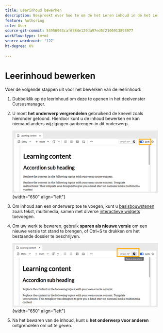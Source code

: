 ```yaml
---
title: Leerinhoud bewerken
description: Bespreekt over hoe te om de het Leren inhoud in de het Leren en inhoud van de Opleiding uit te geven
feature: Authoring
role: User
source-git-commit: 54956963caf6384e129da97ed0f2100913893977
workflow-type: tm+mt
source-wordcount: '127'
ht-degree: 0%

---
```


# Leerinhoud bewerken

Voer de volgende stappen uit voor het bewerken van de leerinhoud:

1. Dubbelklik op de leerinhoud om deze te openen in het deelvenster Cursusmanager.
1. U moet **het onderwerp vergrendelen** gebruikend de knevel zoals hieronder getoond. Hierdoor kunt u de inhoud bewerken en kan niemand anders wijzigingen aanbrengen in dit onderwerp.

   ![](assets/lock-learning-content.png){width="650" align="left"}

1. Om inhoud aan een onderwerp toe te voegen, kunt u [ basisbouwstenen ](./lc-basic-blocks.md) zoals tekst, multimedia, samen met diverse [ interactieve widgets ](./lc-widgets.md) toevoegen.
1. Om uw werk te bewaren, gebruik **sparen als nieuwe versie** om een nieuwe versie tot stand te brengen, of Ctrl+S te drukken om het bestaande dossier te beschrijven.

   ![](assets/saving-learning-content.png){width="650" align="left"}

1. Na het bewaren van de inhoud, kunt u **het onderwerp voor anderen** ontgrendelen om uit te geven.

